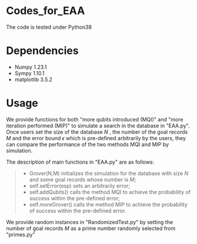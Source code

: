 # Codes_for_EAA
The code is tested under Python38

# Dependencies
- Numpy 1.23.1
- Sympy 1.10.1
- matplotlib 3.5.2

# Usage
We provide functions for both "more qubits introduced (MQI)" and "more iteration performed (MIP)" to simulate a search in the database in "EAA.py".
Once users set the size of the database $N$ , the number of the goal records $M$ and the error bound $\epsilon$ which is pre-defined arbitrarily by the users, they can compare the performance of the two methods MQI and MIP by simulation.

The description of main functions in "EAA.py" are as follows:
>+ Grover(N,M) initializes the simulation for the database with size $N$ and some goal records whose number is $M$;
>+ self.setError(esp) sets an arbitrarily error;
>+ self.addQubits() calls the method MQI to achieve the probability of success within the pre-defined error;
>+ self.moreGrover() calls the method MIP to achieve the probability of success within the pre-defined error.

We provide random instances in "RandomizedTest.py" by setting the number of goal records $M$ as a prime number randomly selected from "primes.py"
